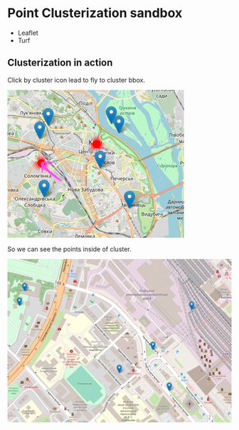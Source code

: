 # Point Clusterization sandbox 

* Leaflet
* Turf

## Clusterization in action

Click by cluster icon lead to fly to cluster bbox.

![Click by cluster icon](/public/cluster.png)

So we can see the points inside of cluster.

![Expanded cluster](/public/cluster-expand.png)
